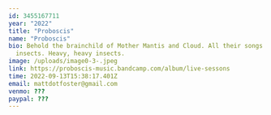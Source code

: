 ```yaml
---
id: 3455167711
year: "2022"
title: "Proboscis"
name: "Proboscis"
bio: Behold the brainchild of Mother Mantis and Cloud. All their songs are about
  insects. Heavy, heavy insects.
image: /uploads/image0-3-.jpeg
link: https://proboscis-music.bandcamp.com/album/live-sessons
time: 2022-09-13T15:38:17.401Z
email: mattdotfoster@gmail.com
venmo: ???
paypal: ???
---
```

